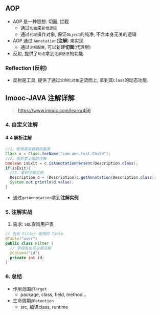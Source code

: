 ## AOP

- AOP 是一种思想: 切面, 拦截
  - 通过`切面`来`新增逻辑`
  - 通过`代理`操作对象, 保证`Object`的纯净, 不含本身无关的逻辑
- AOP 通过 `Annotation`(**注解**) 来实现
  - 通过`注解配置`, 可以新建**切面**(代理层)
- 反射, 提供了`动态`拿到`注解信息`的功能.

### Reflection (反射)

- 反射是工具, 提供了通过`实例化对象`逆流而上, 拿到其`Class`的动态功能.

## Imooc-JAVA 注解详解

> https://www.imooc.com/learn/456

### 4. 自定义注解

#### 4.4 解析注解

```java
//1、使用类加载器加载类
Class c = Class.forName("com.ann.test.Child");
//2、找到类上面的注解
boolean isExit = c.isAnnotationPersent(Description.class);
if(isExit){
  //3、拿到注解实例
  Description d = (Description)c.getAnnotation(Description.class);
  System.out.println(d.value);
}
```

- 通过`getAnnotation`拿到**注解实例**

### 5. 注解实战

1. 需求: `SQL`查询用户表

```java
// 告诉 Filter 使用的 Table
@Table("user")
public class Filter {
  // 字段名也可以用注解
  @Column("id")
  private int id;
}
```

### 6. 总结

- 作用范围`@Target`
  - package, class, field, method...
- 生命周期`@Retention`
  - src, 编译class, runtime
